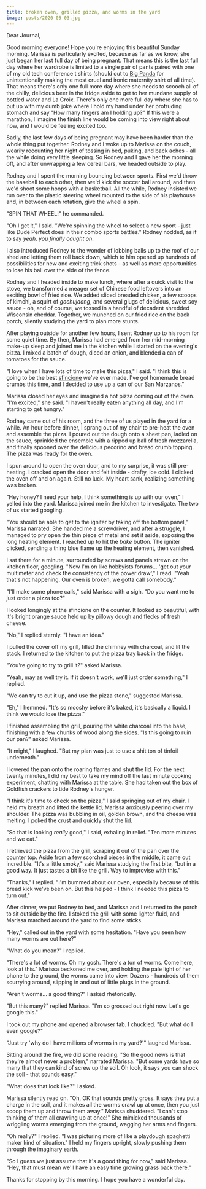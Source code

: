 ```yaml
---
title: broken oven, grilled pizza, and worms in the yard
image: posts/2020-05-03.jpg
---
```


Dear Journal,

Good morning everyone!  Hope you're enjoying this beautiful Sunday
morning.  Marissa is particularly excited, because as far as we know,
she just began her last full day of being pregnant.  That means this
is the last full day where her wardrobe is limited to a single pair of
pants paired with one of my old tech conference t shirts (should out
to [Big Panda] for unintentionally making the most cruel and ironic
maternity shirt of all time).  That means there's only one full more
day where she needs to scooch all of the chilly, delicious beer in the
fridge aside to get to her mundane supply of bottled water and La
Croix.  There's only one more full day where she has to put up with my
dumb joke where I hold my hand under her protruding stomach and say
"How many fingers am I holding up?"  If this were a marathon, I
imagine the finish line would be coming into view right about now, and
I would be feeling excited too.

Sadly, the last few days of being pregnant may have been harder than
the whole thing put together.  Rodney and I woke up to Marissa on the
couch, wearily recounting her night of tossing in bed, puking, and
back aches - all the while doing very little sleeping.  So Rodney and
I gave her the morning off, and after unwrapping a few cereal bars, we
headed outside to play.

Rodney and I spent the morning bouncing between sports.  First we'd
throw the baseball to each other, then we'd kick the soccer ball
around, and then we'd shoot some hoops with a basketball.  All the
while, Rodney insisted we run over to the plastic steering wheel
mounted to the side of his playhouse and, in between each rotation,
give the wheel a spin.

"SPIN THAT WHEEL!" he commanded.

"Oh I get it," I said.  "We're spinning the wheel to select a new
sport - just like Dude Perfect does in their combo sports battles."
Rodney nodded, as if to say _yeah, you finally caught on_.

I also introduced Rodney to the wonder of lobbing balls up to the roof
of our shed and letting them roll back down, which to him opened up
hundreds of possibilities for new and exciting trick shots - as well
as more opportunities to lose his ball over the side of the fence.

Rodney and I headed inside to make lunch, where after a quick visit to
the stove, we transformed a meager set of Chinese food leftovers into
an exciting bowl of fried rice.  We added sliced breaded chicken, a
few scoops of kimchi, a squirt of _gochujaang_, and several glugs of
delicious, sweet soy sauce - oh, and of course, we tossed in a handful
of decadent shredded Wisconsin cheddar.  Together, we munched on our
fried rice on the back porch, silently studying the yard to plan more
stunts.

After playing outside for another few hours, I sent Rodney up to his
room for some quiet time.  By then, Marissa had emerged from her
mid-morning make-up sleep and joined me in the kitchen while I started
on the evening's pizza.  I mixed a batch of dough, diced an onion, and
blended a can of tomatoes for the sauce.

"I love when I have lots of time to make this pizza," I said.  "I
think this is going to be the best [sfincione] we've ever made.  I've
got homemade bread crumbs this time, and I decided to use up a can of
our San Marzanos."  

Marissa closed her eyes and imagined a hot pizza coming out of the
oven.  "I'm excited," she said.  "I haven't really eaten anything all
day, and I'm starting to get hungry."

Rodney came out of his room, and the three of us played in the yard
for a while.  An hour before dinner, I sprang out of my chair to
pre-heat the oven and assemble the pizza.  I poured out the dough onto
a sheet pan, ladled on the sauce, sprinkled the ensemble with a ripped
up ball of fresh mozzarella, and finally spooned over the delicious
pecorino and bread crumb topping.  The pizza was ready for the oven.

I spun around to open the oven door, and to my surprise, it was still
pre-heating.  I cracked open the door and felt inside - drafty, ice
cold.  I clicked the oven off and on again.  Still no luck.  My heart
sank, realizing something was broken.

"Hey honey?  I need your help, I think something is up with our oven,"
I yelled into the yard.  Marissa joined me in the kitchen to
investigate.  The two of us started googling.

"You should be able to get to the igniter by taking off the bottom
panel," Marissa narrated.  She handed me a screwdriver, and after a
struggle, I managed to pry open the thin piece of metal and set it
aside, exposing the long heating element.  I reached up to hit the
_bake_ button.  The igniter clicked, sending a thing blue flame up the
heating element, then vanished.

I sat there for a minute, surrounded by screws and panels strewn on
the kitchen floor, googling.  "Now I'm on like hobbyists
forums... 'get out your multimeter and check the consistency of the
power draw'," I read.  "Yeah that's not happening.  Our oven is
broken, we gotta call somebody."

"I'll make some phone calls," said Marissa with a sigh.  "Do you want
me to just order a pizza too?"

I looked longingly at the sfincione on the counter.  It looked so
beautiful, with it's bright orange sauce held up by pillowy dough and
flecks of fresh cheese.

"No," I replied sternly.  "I have an idea."

I pulled the cover off my grill, filled the chimney with charcoal, and
lit the stack.  I returned to the kitchen to put the pizza tray back
in the fridge.

"You're going to try to grill it?" asked Marissa.

"Yeah, may as well try it.  If it doesn't work, we'll just order
something," I replied.

"We can try to cut it up, and use the pizza stone," suggested
Marissa.

"Eh," I hemmed.  "It's so mooshy before it's baked, it's basically a
liquid.  I think we would lose the pizza."

I finished assembling the grill, pouring the white charcoal into the
base, finishing with a few chunks of wood along the sides.  "Is this
going to ruin our pan?" asked Marissa.

"It might," I laughed.  "But my plan was just to use a shit ton of
tinfoil underneath."

I lowered the pan onto the roaring flames and shut the lid.  For the
next twenty minutes, I did my best to take my mind off the last minute
cooking experiment, chatting with Marissa at the table.  She had taken
out the box of Goldfish crackers to tide Rodney's hunger.

"I think it's time to check on the pizza," I said springing out of my
chair.  I held my breath and lifted the kettle lid, Marissa anxiously
peering over my shoulder.  The pizza was bubbling in oil, golden
brown, and the cheese was melting.  I poked the crust and quickly shut
the lid.

"So that is looking _really_ good," I said, exhaling in relief.  "Ten
more minutes and we eat."

I retrieved the pizza from the grill, scraping it out of the pan over
the counter top.  Aside from a few scorched pieces in the middle, it
came out incredible.  "It's a little smoky," said Marissa studying the
first bite, "but in a good way.  It just tastes a bit like the grill.
Way to improvise with this."

"Thanks," I replied.  "I'm bummed about our oven, especially because
of this bread kick we've been on.  But this helped - I think I needed
this pizza to turn out."

After dinner, we put Rodney to bed, and Marissa and I returned to the
porch to sit outside by the fire.  I stoked the grill with some
lighter fluid, and Marissa marched around the yard to find some
sticks.

"Hey," called out in the yard with some hesitation.  "Have you seen
how many worms are out here?"

"What do you mean?" I replied.

"There's a lot of worms.  Oh my gosh.  There's a ton of worms.  Come
here, look at this."  Marissa beckoned me over, and holding the pale
light of her phone to the ground, the worms came into view.  Dozens -
hundreds of them scurrying around, slipping in and out of little plugs
in the ground.

"Aren't worms... a good thing?" I asked rhetorically.

"But this many?" replied Marissa.  "I'm so grossed out right now.
Let's go google this."

I took out my phone and opened a browser tab.  I chuckled.  "But what
do I even google?"

"Just try 'why do I have millions of worms in my yard?'" laughed
Marissa.

Sitting around the fire, we did some reading.  "So the good news is
that they're almost never a problem," narrated Marissa.  "But some
yards have so many that they can kind of screw up the soil.  Oh look,
it says you can shock the soil - that sounds easy."

"What does that look like?" I asked.

Marissa silently read on.  "Oh, OK that sounds pretty gross.  It says
they put a charge in the soil, and it makes all the worms crawl up at
once, then you just scoop them up and throw them away."  Marissa
shuddered.  "I can't stop thinking of them all crawling up at once!"
She mimicked thousands of wriggling worms emerging from the ground,
wagging her arms and fingers.

"Oh really?" I replied.  "I was picturing more of like a playdough
spaghetti maker kind of situation."  I held my fingers upright, slowly
pushing them through the imaginary earth.

"So I guess we just assume that it's a good thing for now," said
Marissa.  "Hey, that must mean we'll have an easy time growing grass
back there."

Thanks for stopping by this morning.  I hope you have a wonderful day.

[Big Panda]: https://www.bigpanda.io
[sfincione]: https://cookbook.reckerfamily.com/sfincione/

